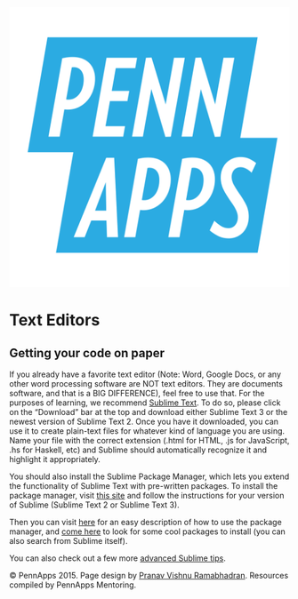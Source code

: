 <div class="hidden"><meta property="og:image" content="http://2015s.pennapps.com/assets/images/logo.png"><link rel="shortcut icon" href="http://2015s.pennapps.com/assets/images/logo.png"><link rel="stylesheet" href="assets/css/global.css"><link rel="stylesheet" href="http://netdna.bootstrapcdn.com/font-awesome/4.0.3/css/font-awesome.css"><link rel="stylesheet" href='http://fonts.googleapis.com/css?family=Open+Sans:300italic,400italic,600italic,700italic,400,300,600,700' type='text/css'></div><div class="nav-items"><a href="index.html"><img src="assets/img/logo.svg"></a></div>

Text Editors <a id="setup-section"></a>
============
Getting your code on paper
--------------------------
If you already have a favorite text editor (Note: Word, Google Docs, or any other word processing software are NOT text editors. They are documents software, and that is a BIG DIFFERENCE), feel free to use that. For the purposes of learning, we recommend [Sublime Text](http://www.sublimetext.com/). To do so, please click on the “Download” bar at the top and download either Sublime Text 3 or the newest version of Sublime Text 2. Once you have it downloaded, you can use it to create plain-text files for whatever kind of language you are using. Name your file with the correct extension (.html for HTML, .js for JavaScript, .hs for Haskell, etc) and Sublime should automatically recognize it and highlight it appropriately.

You should also install the Sublime Package Manager, which lets you extend the functionality of Sublime Text with pre-written packages. To install the package manager, visit [this site](https://sublime.wbond.net/installation#st2) and follow the instructions for your version of Sublime (Sublime Text 2 or Sublime Text 3). 

Then you can visit [here](https://sublime.wbond.net/docs/usage) for an easy description of how to use the package manager, and [come here](https://sublime.wbond.net/search) to look for some cool packages to install (you can also search from Sublime itself).

You can also check out a few more [advanced Sublime tips](http://www.webdesignermag.co.uk/inspiration/10-must-know-sublime-text-2-tips/). 




<div class="footer"><p>&copy; PennApps 2015. Page design by <a href="http://pvrnav.com">Pranav Vishnu Ramabhadran</a>. Resources compiled by PennApps Mentoring.</div>

<script src="http://code.jquery.com/jquery-1.11.0.min.js"></script>
<script src="assets/js/FlowType.js"></script>
<script type="text/javascript">
    $('body').flowtype({
        minimum   : 500,
        maximum   : 1000,
        minFont   : 16,
        maxFont   : 65,
        fontRatio : 40
    });
</script>
